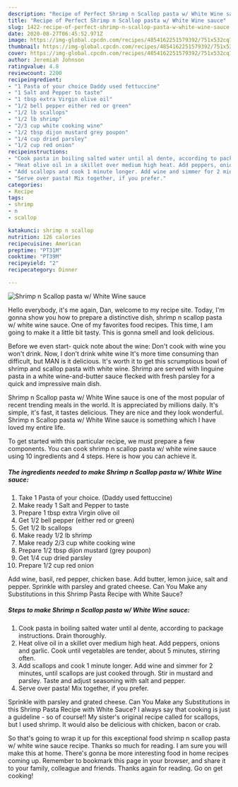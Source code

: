 ```yaml
---
description: "Recipe of Perfect Shrimp n Scallop pasta w/ White Wine sauce"
title: "Recipe of Perfect Shrimp n Scallop pasta w/ White Wine sauce"
slug: 1422-recipe-of-perfect-shrimp-n-scallop-pasta-w-white-wine-sauce
date: 2020-08-27T06:45:52.971Z
image: https://img-global.cpcdn.com/recipes/4854162251579392/751x532cq70/shrimp-n-scallop-pasta-w-white-wine-sauce-recipe-main-photo.jpg
thumbnail: https://img-global.cpcdn.com/recipes/4854162251579392/751x532cq70/shrimp-n-scallop-pasta-w-white-wine-sauce-recipe-main-photo.jpg
cover: https://img-global.cpcdn.com/recipes/4854162251579392/751x532cq70/shrimp-n-scallop-pasta-w-white-wine-sauce-recipe-main-photo.jpg
author: Jeremiah Johnson
ratingvalue: 4.8
reviewcount: 2200
recipeingredient:
- "1 Pasta of your choice Daddy used fettuccine"
- "1 Salt and Pepper to taste"
- "1 tbsp extra Virgin olive oil"
- "1/2 bell pepper either red or green"
- "1/2 lb scallops"
- "1/2 lb shrimp"
- "2/3 cup white cooking wine"
- "1/2 tbsp dijon mustard grey poupon"
- "1/4 cup dried parsley"
- "1/2 cup red onion"
recipeinstructions:
- "Cook pasta in boiling salted water until al dente, according to package instructions. Drain thoroughly."
- "Heat olive oil in a skillet over medium high heat. Add peppers, onions and garlic. Cook until vegetables are tender, about 5 minutes, stirring often."
- "Add scallops and cook 1 minute longer. Add wine and simmer for 2 minutes, until scallops are just cooked through. Stir in mustard and parsley. Taste and adjust seasoning with salt and pepper."
- "Serve over pasta! Mix together, if you prefer."
categories:
- Recipe
tags:
- shrimp
- n
- scallop

katakunci: shrimp n scallop 
nutrition: 126 calories
recipecuisine: American
preptime: "PT31M"
cooktime: "PT39M"
recipeyield: "2"
recipecategory: Dinner

---
```



![Shrimp n Scallop pasta w/ White Wine sauce](https://img-global.cpcdn.com/recipes/4854162251579392/751x532cq70/shrimp-n-scallop-pasta-w-white-wine-sauce-recipe-main-photo.jpg)

Hello everybody, it's me again, Dan, welcome to my recipe site. Today, I'm gonna show you how to prepare a distinctive dish, shrimp n scallop pasta w/ white wine sauce. One of my favorites food recipes. This time, I am going to make it a little bit tasty. This is gonna smell and look delicious.

Before we even start- quick note about the wine: Don&#39;t cook with wine you won&#39;t drink. Now, I don&#39;t drink white wine It&#39;s more time consuming than difficult, but MAN is it delicious. It&#39;s worth it to get this scrumptious bowl of shrimp and scallop pasta with white wine. Shrimp are served with linguine pasta in a white wine-and-butter sauce flecked with fresh parsley for a quick and impressive main dish.

Shrimp n Scallop pasta w/ White Wine sauce is one of the most popular of recent trending meals in the world. It is appreciated by millions daily. It's simple, it's fast, it tastes delicious. They are nice and they look wonderful. Shrimp n Scallop pasta w/ White Wine sauce is something which I have loved my entire life.


To get started with this particular recipe, we must prepare a few components. You can cook shrimp n scallop pasta w/ white wine sauce using 10 ingredients and 4 steps. Here is how you can achieve it.

<!--inarticleads1-->

##### The ingredients needed to make Shrimp n Scallop pasta w/ White Wine sauce:

1. Take 1 Pasta of your choice. (Daddy used fettuccine)
1. Make ready 1 Salt and Pepper to taste
1. Prepare 1 tbsp extra Virgin olive oil
1. Get 1/2 bell pepper (either red or green)
1. Get 1/2 lb scallops
1. Make ready 1/2 lb shrimp
1. Make ready 2/3 cup white cooking wine
1. Prepare 1/2 tbsp dijon mustard (grey poupon)
1. Get 1/4 cup dried parsley
1. Prepare 1/2 cup red onion


Add wine, basil, red pepper, chicken base. Add butter, lemon juice, salt and pepper. Sprinkle with parsley and grated cheese. Can You Make any Substitutions in this Shrimp Pasta Recipe with White Sauce? 

<!--inarticleads2-->

##### Steps to make Shrimp n Scallop pasta w/ White Wine sauce:

1. Cook pasta in boiling salted water until al dente, according to package instructions. Drain thoroughly.
1. Heat olive oil in a skillet over medium high heat. Add peppers, onions and garlic. Cook until vegetables are tender, about 5 minutes, stirring often.
1. Add scallops and cook 1 minute longer. Add wine and simmer for 2 minutes, until scallops are just cooked through. Stir in mustard and parsley. Taste and adjust seasoning with salt and pepper.
1. Serve over pasta! Mix together, if you prefer.


Sprinkle with parsley and grated cheese. Can You Make any Substitutions in this Shrimp Pasta Recipe with White Sauce? I always say that cooking is just a guideline - so of course!! My sister&#39;s original recipe called for scallops, but I used shrimp. It would also be delicious with chicken, bacon or crab. 

So that's going to wrap it up for this exceptional food shrimp n scallop pasta w/ white wine sauce recipe. Thanks so much for reading. I am sure you will make this at home. There's gonna be more interesting food in home recipes coming up. Remember to bookmark this page in your browser, and share it to your family, colleague and friends. Thanks again for reading. Go on get cooking!
